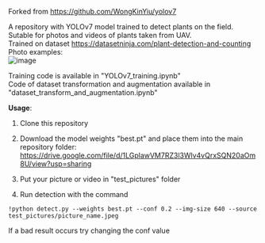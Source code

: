 Forked from https://github.com/WongKinYiu/yolov7

A repository with YOLOv7 model trained to detect plants on the field. Sutable for photos and videos of plants taken from UAV. <br>
Trained on dataset https://datasetninja.com/plant-detection-and-counting <br>
Photo examples: <br>
![image](https://github.com/alexxandra-u/yolov7_for_plant_detection/assets/90149266/f5343fe5-161b-4b11-ac75-5e626f1d059a)

Training code is available in "YOLOv7_training.ipynb" <br>
Code of dataset transformation and augmentation available in "dataset_transform_and_augmentation.ipynb"


**Usage**:

1) Clone this repository

2) Download the model weights "best.pt" and place them into the main repository folder: 
https://drive.google.com/file/d/1LGplawVM7RZ3l3Wlv4vQrxSQN20aOm8U/view?usp=sharing

3) Put your picture or video in "test_pictures" folder

4) Run detection with the command
```
!python detect.py --weights best.pt --conf 0.2 --img-size 640 --source test_pictures/picture_name.jpeg
```

If a bad result occurs try changing the conf value